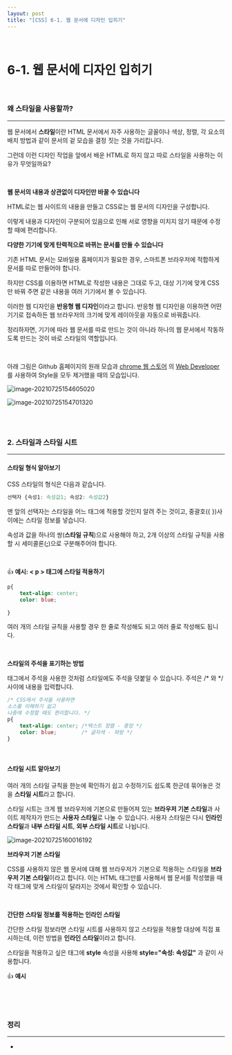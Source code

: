 ```yaml
---
layout: post
title: "[CSS] 6-1. 웹 문서에 디자인 입히기"
---
```


<br>

# 6-1. 웹 문서에 디자인 입히기

<br>

### 왜 스타일을 사용할까?

---

웹 문서에서 **스타일**이란 HTML 문서에서 자주 사용하는 글꼴이나 색상, 정렬, 각 요소의 배치 방법과 같이 문서의 겉 모습을 결정 짓는 것을 가리킵니다. 

그런데 이런 디자인 작업을 앞에서 배운 HTML로 하지 않고 따로 스타일을 사용하는 이유가 무엇일까요?

<br>

**웹 문서의 내용과 상관없이 디자인만 바꿀 수 있습니다**

HTML로는 웹 사이트의 내용을 만들고 CSS로는 웹 문서의 디자인을 구성합니다. 

이렇게 내용과 디자인이 구분되어 있음으로 인해 서로 영향을 미치지 않기 때문에 수정할 때에 편리합니다.  



**다양한 기기에 맞게 탄력적으로 바뀌는 문서를 만들 수 있습니다**

기존 HTML 문서는 모바일용 홈페이지가 필요한 경우, 스마트폰 브라우저에 적합하게 문서를 따로 만들어야 합니다. 

하지만 CSS를 이용하면 HTML로 작성한 내용은 그대로 두고, 대상 기기에 맞게 CSS만 바꿔 주면 같은 내용을 여러 기기에서 볼 수 있습니다. 

이러한 웹 디자인을 **반응형 웹 디자인**이라고 합니다. 반응형 웹 디자인을 이용하면 어떤 기기로 접속하든 웹 브라우저의 크기에 맞게 레이아웃을 자동으로 바꿔줍니다. 

정리하자면, 기기에 따라 웹 문서를 따로 만드는 것이 아니라 하나의 웹 문서에서 작동하도록 만드는 것이 바로 스타일의 역할입니다. 

<br>

아래 그림은 Github 홈페이지의 원래 모습과 [chrome 웹 스토어](https://chrome.google.com/webstore) 의 [Web Developer](https://chrome.google.com/webstore/detail/web-developer/bfbameneiokkgbdmiekhjnmfkcnldhhm/related)를 사용하여 Style을 모두 제거했을 때의 모습입니다. 

![image-20210725154605020](C:\Users\wjsdu\AppData\Roaming\Typora\typora-user-images\image-20210725154605020.png)

![image-20210725154701320](C:\Users\wjsdu\AppData\Roaming\Typora\typora-user-images\image-20210725154701320.png)

<br>

<br>

### 2. 스타일과 스타일 시트

---

#### 스타일 형식 알아보기

CSS 스타일의 형식은 다음과 같습니다. 

```css
선택자 {속성1: 속성값1; 속성2: 속성값2}
```

맨 앞의 선택자는 스타일을 어느 태그에 적용할 것인지 알려 주는 것이고, 중괄호({ })사이에는 스타일 정보를 넣습니다. 

속성과 값을 하나의 쌍(**스타일 규칙**)으로 사용해야 하고, 2개 이상의 스타일 규칙을 사용할 시 세미콜론(**;**)으로 구분해주어야 합니다. 

<br>

👍 **예시: < p > 태그에 스타일 적용하기**

```css
p{
    text-align: center;
    color: blue;
    
}
```

여러 개의 스타일 규칙을 사용할 경우 한 줄로 작성해도 되고 여러 줄로 작성해도 됩니다. 

<br>

**스타일의 주석을 표기하는 방법**

태그에서 주석을 사용한 것처럼 스타일에도 주석을 덧붙일 수 있습니다. 주석은 /* 와 */ 사이에 내용을 입력합니다. 

```css
/* CSS에서 주석을 사용하면 
소스를 이해하기 쉽고
나중에 수정할 때도 편리합니다. */
p{
    text-align: center; /*텍스트 정렬 - 중앙 */
    color: blue;        /* 글자색 - 파랑 */
}
```

<br>

#### 스타일 시트 알아보기

여러 개의 스타일 규칙을 한눈에 확인하기 쉽고 수정하기도 쉽도록 한군데 묶어놓은 것을 **스타일 시트**라고 합니다. 

스타일 시트는 크게 웹 브라우저에 기본으로 만들어져 있는 **브라우저 기본 스타일**과 사이트 제작자가 만드는 **사용자 스타일**로 나눌 수 있습니다. 사용자 스타일은 다시 **인라인 스타일**과 **내부 스타일 시트**, **외부 스타일 시트**로 나뉩니다.  

![image-20210725160016192](C:\Users\wjsdu\AppData\Roaming\Typora\typora-user-images\image-20210725160016192.png)



**브라우저 기본 스타일**

CSS를 사용하지 않은 웹 문서에 대해 웹 브라우저가 기본으로 적용하는 스타일을 **브라우저 기본 스타일**이라고 합니다. 이는 HTML 태그만를 사용해서 웹 문서를 작성했을 때 각 태그에 맞게 스타일이 달라지는 것에서 확인할 수 있습니다. 

<br>

**간단한 스타일 정보를 적용하는 인라인 스타일**

간단한 스타일 정보라면 스타일 시트를 사용하지 않고 스타일을 적용할 대상에 직접 표시하는데, 이런 방법을 **인라인 스타일**이라고 합니다. 

스타일을 적용하고 싶은 태그에 **style** 속성을 사용해 **style="속성: 속성값"** 과 같이 사용합니다. 

👍 **예시**

```css
```























<br>

<br>

### 정리

---

* 